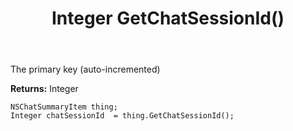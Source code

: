 ﻿---
uid: crmscript_ref_NSChatSummaryItem_GetChatSessionId
title: Integer GetChatSessionId()
intellisense: NSChatSummaryItem.GetChatSessionId
keywords: NSChatSummaryItem, GetChatSessionId
so.topic: reference
---

The primary key (auto-incremented)

**Returns:** Integer


```crmscript
NSChatSummaryItem thing;
Integer chatSessionId  = thing.GetChatSessionId();
```


